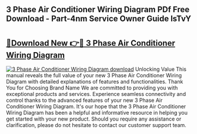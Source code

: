 ## 3 Phase Air Conditioner Wiring Diagram PDf Free Download - Part-4nm Service Owner Guide lsTvY

# <h2><a href="http://dftepx2.blite.top/?on=3+Phase+Air+Conditioner+Wiring+Diagram">🔗Download New 👉🔴 3 Phase Air Conditioner Wiring Diagram</a></h2>

[![3 Phase Air Conditioner Wiring Diagram download](https://i.imgur.com/lujVjoI.png)](http://dftepx2.blite.top/?on=3+Phase+Air+Conditioner+Wiring+Diagram)
Unlocking Value This manual reveals the full value of your new 3 Phase Air Conditioner Wiring Diagram with detailed explanations of features and functionalities. Thank You for Choosing Brand Name We are committed to providing you with exceptional products and services. Experience seamless connectivity and control thanks to the advanced features of your new 3 Phase Air Conditioner Wiring Diagram. It's our hope that the 3 Phase Air Conditioner Wiring Diagram has been a helpful and informative resource in helping you get started with your new product. Should you require any assistance or clarification, please do not hesitate to contact our customer support team.
